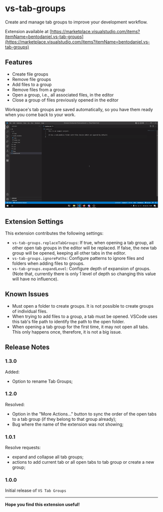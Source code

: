 # vs-tab-groups

Create and manage tab groups to improve your development workflow.

Extension available at [https://marketplace.visualstudio.com/items?itemName=bentodaniel.vs-tab-groups](https://marketplace.visualstudio.com/items?itemName=bentodaniel.vs-tab-groups)

## Features

- Create file groups
- Remove file groups
- Add files to a group
- Remove files from a group
- Open a group, i.e., all associated files, in the editor
- Close a group of files previously opened in the editor

Workspace's tab groups are saved automatically, so you have them ready when you come back to your work.


![Use Showcase](screenshots/vs-tab-groups-showcase.gif)

## Extension Settings

This extension contributes the following settings:

* `vs-tab-groups.replaceTabGroups`: If true, when opening a tab group, all other open tab groups in the editor will be replaced. If false, the new tab group will be opened, keeping all other tabs in the editor.
* `vs-tab-groups.ignorePaths`: Configure patterns to ignore files and folders when adding files to groups.
* `vs-tab-groups.expandLevel`: Configure depth of expansion of groups. (Note that, currently there is only 1 level of depth so changing this value will have no influence).

## Known Issues

- Must open a folder to create groups. It is not possible to create groups of individual files.
- When trying to add files to a group, a tab must be opened. VSCode uses this tab's file path to identify the path to the open folder.
- When opening a tab group for the first time, it may not open all tabs. This only happens once, therefore, it is not a big issue.

## Release Notes

### 1.3.0
Added:
  - Option to rename Tab Groups;

### 1.2.0
Resolved:
  - Option in the "More Actions..." button to sync the order of the open tabs to a tab group (if they belong to that group already);
  - Bug where the name of the extension was not showing;

### 1.0.1

Resolve requests:
  - expand and collapse all tab groups;
  - actions to add current tab or all open tabs to tab group or create a new group;

### 1.0.0

Initial release of `VS Tab Groups`

---

**Hope you find this extension useful!**
